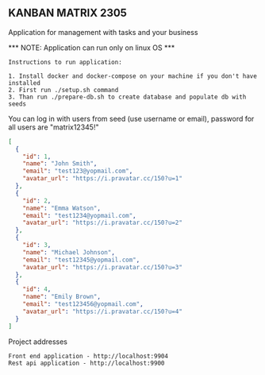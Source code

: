 ## KANBAN MATRIX 2305

Application for management with tasks and your business

*** NOTE: Application can run only on linux OS ***

``Instructions to run application:``

```
1. Install docker and docker-compose on your machine if you don't have installed
2. First run ./setup.sh command
3. Than run ./prepare-db.sh to create database and populate db with seeds
```

You can log in with users from seed (use username or email), password for all users are "matrix12345!"

```json
[
  {
    "id": 1,
    "name": "John Smith",
    "email": "test123@yopmail.com",
    "avatar_url": "https://i.pravatar.cc/150?u=1"
  },
  {
    "id": 2,
    "name": "Emma Watson",
    "email": "test1234@yopmail.com",
    "avatar_url": "https://i.pravatar.cc/150?u=2"
  },
  {
    "id": 3,
    "name": "Michael Johnson",
    "email": "test12345@yopmail.com",
    "avatar_url": "https://i.pravatar.cc/150?u=3"
  },
  {
    "id": 4,
    "name": "Emily Brown",
    "email": "test123456@yopmail.com",
    "avatar_url": "https://i.pravatar.cc/150?u=4"
  }
]
```

Project addresses
```
Front end application - http://localhost:9904
Rest api application - http://localhost:9900
```